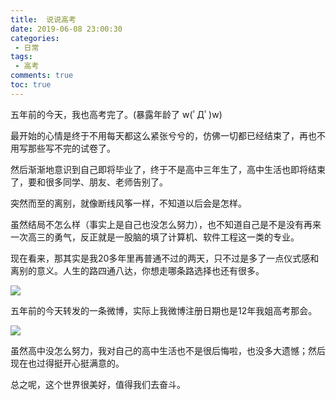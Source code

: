 ```yaml
---
title:  说说高考
date: 2019-06-08 23:00:30
categories:
 - 日常
tags:
 - 高考
comments: true
toc: true
---
```


五年前的今天，我也高考完了。(暴露年龄了 w(ﾟДﾟ)w)

最开始的心情是终于不用每天都这么紧张兮兮的，仿佛一切都已经结束了，再也不用写那些写不完的试卷了。

然后渐渐地意识到自己即将毕业了，终于不是高中三年生了，高中生活也即将结束了，要和很多同学、朋友、老师告别了。

突然而至的离别，就像断线风筝一样，不知道以后会是怎样。

虽然结局不怎么样（事实上是自己也没怎么努力），也不知道自己是不是没有再来一次高三的勇气，反正就是一股脑的填了计算机、软件工程这一类的专业。

<!--more-->

现在看来，那其实是我20多年里再普通不过的两天，只不过是多了一点仪式感和离别的意义。人生的路四通八达，你想走哪条路选择也还有很多。

![](https://i.loli.net/2019/07/13/5d296fb521df522563.jpg)

五年前的今天转发的一条微博，实际上我微博注册日期也是12年我姐高考那会。

![](https://i.loli.net/2019/07/13/5d296fb4705e956954.jpg)

虽然高中没怎么努力，我对自己的高中生活也不是很后悔啦，也没多大遗憾；然后现在也过得挺开心挺满意的。

总之呢，这个世界很美好，值得我们去奋斗。


